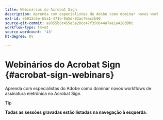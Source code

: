 ```yaml
---
title: Webinários do Acrobat Sign
description: Aprenda com especialistas do Adobe como dominar novos workflows de assinatura eletrônica no Acrobat Sign.
exl-id: e5912c6e-65a1-471b-9a5d-83ac7eaccb90
source-git-commit: a9055b8c455e5a28cc47f350644a7ae1a428d9bc
workflow-type: tm+mt
source-wordcount: '43'
ht-degree: 0%

---
```


# Webinários do Acrobat Sign {#acrobat-sign-webinars}

Aprenda com especialistas do Adobe como dominar novos workflows de assinatura eletrônica no Acrobat Sign.

>[!TIP]
>
>**Todas as sessões gravadas estão listadas na navegação à esquerda**.
